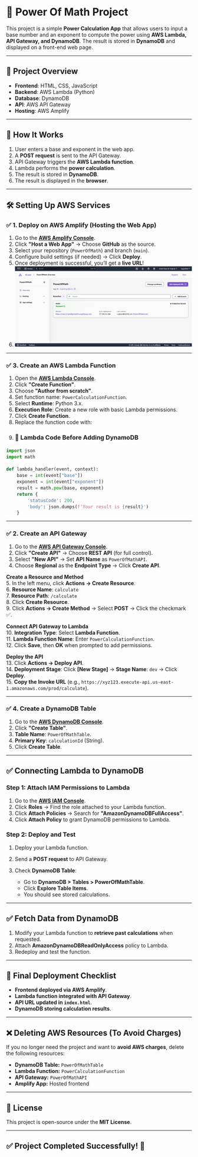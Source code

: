 # 📌 Power Of Math Project

This project is a simple **Power Calculation App** that allows users to input a base number and an exponent to compute the power using **AWS Lambda, API Gateway, and DynamoDB**. The result is stored in **DynamoDB** and displayed on a front-end web page.

---

## 🚀 Project Overview
- **Frontend**: HTML, CSS, JavaScript  
- **Backend**: AWS Lambda (Python)  
- **Database**: DynamoDB  
- **API**: AWS API Gateway  
- **Hosting**: AWS Amplify  

---

## 🔹 How It Works
1. User enters a base and exponent in the web app.  
2. A **POST request** is sent to the API Gateway.  
3. API Gateway triggers the **AWS Lambda function**.  
4. Lambda performs the **power calculation**.  
5. The result is stored in **DynamoDB**.  
6. The result is displayed in the **browser**.  

---

## 🛠️ Setting Up AWS Services

### ✅ 1. Deploy on AWS Amplify (Hosting the Web App)
1. Go to the **[AWS Amplify Console](https://console.aws.amazon.com/amplify)**.  
2. Click **"Host a Web App"** → Choose **GitHub** as the source.  
3. Select your repository (`PowerOfMath`) and branch (`main`).  
4. Configure build settings (if needed) → Click **Deploy**.  
5. Once deployment is successful, you’ll get a **live URL**!
6. ![AWS Amplify Deployment](images/1.png)

---

### ✅ 3. Create an AWS Lambda Function
1. Open the **[AWS Lambda Console](https://console.aws.amazon.com/lambda)**.  
2. Click **"Create Function"**.  
3. Choose **"Author from scratch"**.  
4. Set function name: `PowerCalculationFunction`.  
5. Select **Runtime**: Python 3.x.  
6. **Execution Role**: Create a new role with basic Lambda permissions.  
7. Click **Create Function**.
8. Replace the function code with:
9. ### **🔹 Lambda Code Before Adding DynamoDB**
```python
import json
import math

def lambda_handler(event, context):
    base = int(event["base"])
    exponent = int(event["exponent"])
    result = math.pow(base, exponent)
    return {
        'statusCode': 200,
        'body': json.dumps(f'Your result is {result}')
    }
```

---

### ✅ 2. Create an API Gateway
1. Go to the **[AWS API Gateway Console](https://console.aws.amazon.com/apigateway)**.  
2. Click **"Create API"** → Choose **REST API** (for full control).  
3. Select **"New API"** → Set **API Name** as `PowerOfMathAPI`.  
4. Choose **Regional** as the **Endpoint Type** → Click **Create API**.  

**Create a Resource and Method**  
5. In the left menu, click **Actions → Create Resource**.  
6. **Resource Name**: `calculate`  
7. **Resource Path**: `/calculate`  
8. Click **Create Resource**.  
9. Click **Actions → Create Method** → Select **POST** → Click the checkmark ✅.  

**Connect API Gateway to Lambda**  
10. **Integration Type**: Select **Lambda Function**.  
11. **Lambda Function Name**: Enter `PowerCalculationFunction`.  
12. Click **Save**, then **OK** when prompted to add permissions.  

**Deploy the API**  
13. Click **Actions → Deploy API**.  
14. **Deployment Stage**: Click **[New Stage]** → **Stage Name**: `dev` → Click **Deploy**.  
15. **Copy the Invoke URL** (e.g., `https://xyz123.execute-api.us-east-1.amazonaws.com/prod/calculate`).  

---

### ✅ 4. Create a DynamoDB Table
1. Go to the **[AWS DynamoDB Console](https://console.aws.amazon.com/dynamodb)**.  
2. Click **"Create Table"**.  
3. **Table Name**: `PowerOfMathTable`.  
4. **Primary Key**: `calculationId` (String).  
5. Click **Create Table**.  

---

## ✅ Connecting Lambda to DynamoDB  
### Step 1: Attach IAM Permissions to Lambda
1. Go to the **[AWS IAM Console](https://console.aws.amazon.com/iam)**.  
2. Click **Roles** → Find the role attached to your Lambda function.  
3. Click **Attach Policies** → Search for **"AmazonDynamoDBFullAccess"**.  
4. Click **Attach Policy** to grant DynamoDB permissions to Lambda.  

### Step 2: Deploy and Test  
1. Deploy your Lambda function.  
2. Send a **POST request** to API Gateway.  
3. Check **DynamoDB Table**:  

   - Go to **DynamoDB > Tables > PowerOfMathTable**.  
   - Click **Explore Table Items**.  
   - You should see stored calculations.  

---

## ✅ Fetch Data from DynamoDB
1. Modify your Lambda function to **retrieve past calculations** when requested.  
2. Attach **AmazonDynamoDBReadOnlyAccess** policy to Lambda.  
3. Redeploy and test the function.  

---

## 📌 Final Deployment Checklist
- **Frontend deployed via AWS Amplify**.  
- **Lambda function integrated with API Gateway**.  
- **API URL updated in `index.html`**.  
- **DynamoDB storing calculation results**.  

---

## ❌ Deleting AWS Resources (To Avoid Charges)
If you no longer need the project and want to **avoid AWS charges**, delete the following resources:  

- **DynamoDB Table:** `PowerOfMathTable`  
- **Lambda Function:** `PowerCalculationFunction`  
- **API Gateway:** `PowerOfMathAPI`  
- **Amplify App:** Hosted frontend  

---

## 📜 License
This project is open-source under the **MIT License**.  

---

## ✅ Project Completed Successfully! 🚀  
